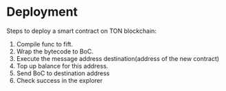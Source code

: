 # Deployment

Steps to deploy a smart contract on TON blockchain:

1. Compile func to fift.
2. Wrap the bytecode to BoC.
3. Execute the message address destination(address of the new contract)
4. Top up balance for this address.
5. Send BoC to destination address
6. Check success in the explorer
